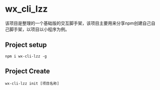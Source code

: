# wx_cli_lzz
该项目是整理的一个基础版的交互脚手架，该项目主要用来分享npm创建自己自己脚手架，以项目以小程序为例。

## Project setup
```
npm i wx-cli-lzz -g
```

## Project Create
```
wx-cli-lzz init [项目名称]
```